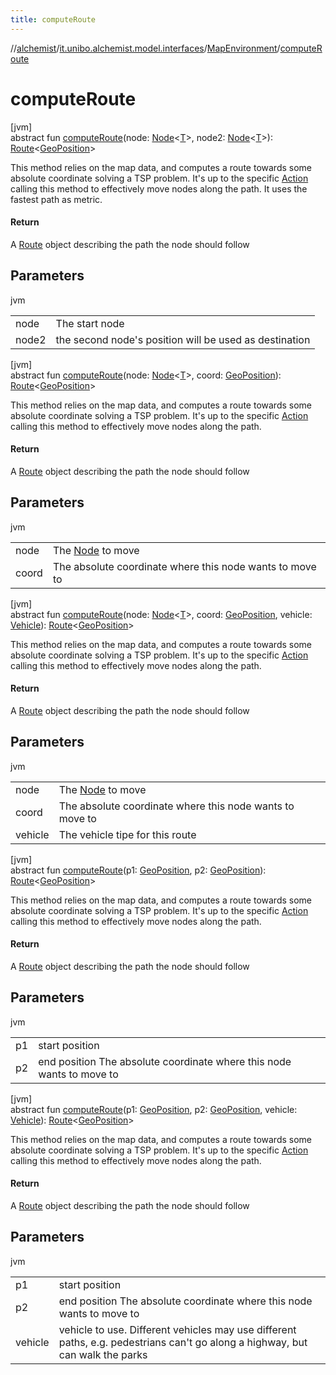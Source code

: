 ```yaml
---
title: computeRoute
---
```

//[alchemist](../../../index.html)/[it.unibo.alchemist.model.interfaces](../index.html)/[MapEnvironment](index.html)/[computeRoute](compute-route.html)



# computeRoute



[jvm]\
abstract fun [computeRoute](compute-route.html)(node: [Node](../-node/index.html)<[T](../../it.unibo.alchemist.model.implementations.movestrategies.speed/-straight-line-trace-dependant-speed/index.html)>, node2: [Node](../-node/index.html)<[T](../../it.unibo.alchemist.model.implementations.movestrategies.speed/-straight-line-trace-dependant-speed/index.html)>): [Route](../-route/index.html)<[GeoPosition](../-geo-position/index.html)>



This method relies on the map data, and computes a route towards some absolute coordinate solving a TSP problem. It's up to the specific [Action](../-action/index.html) calling this method to effectively move nodes along the path. It uses the fastest path as metric.



#### Return



A [Route](../-route/index.html) object describing the path the node should follow



## Parameters


jvm

| | |
|---|---|
| node | The start node |
| node2 | the second node's position will be used as destination |





[jvm]\
abstract fun [computeRoute](compute-route.html)(node: [Node](../-node/index.html)<[T](../../it.unibo.alchemist.model.implementations.movestrategies.speed/-straight-line-trace-dependant-speed/index.html)>, coord: [GeoPosition](../-geo-position/index.html)): [Route](../-route/index.html)<[GeoPosition](../-geo-position/index.html)>



This method relies on the map data, and computes a route towards some absolute coordinate solving a TSP problem. It's up to the specific [Action](../-action/index.html) calling this method to effectively move nodes along the path.



#### Return



A [Route](../-route/index.html) object describing the path the node should follow



## Parameters


jvm

| | |
|---|---|
| node | The [Node](../-node/index.html) to move |
| coord | The absolute coordinate where this node wants to move to |





[jvm]\
abstract fun [computeRoute](compute-route.html)(node: [Node](../-node/index.html)<[T](../../it.unibo.alchemist.model.implementations.movestrategies.speed/-straight-line-trace-dependant-speed/index.html)>, coord: [GeoPosition](../-geo-position/index.html), vehicle: [Vehicle](../-vehicle/index.html)): [Route](../-route/index.html)<[GeoPosition](../-geo-position/index.html)>



This method relies on the map data, and computes a route towards some absolute coordinate solving a TSP problem. It's up to the specific [Action](../-action/index.html) calling this method to effectively move nodes along the path.



#### Return



A [Route](../-route/index.html) object describing the path the node should follow



## Parameters


jvm

| | |
|---|---|
| node | The [Node](../-node/index.html) to move |
| coord | The absolute coordinate where this node wants to move to |
| vehicle | The vehicle tipe for this route |





[jvm]\
abstract fun [computeRoute](compute-route.html)(p1: [GeoPosition](../-geo-position/index.html), p2: [GeoPosition](../-geo-position/index.html)): [Route](../-route/index.html)<[GeoPosition](../-geo-position/index.html)>



This method relies on the map data, and computes a route towards some absolute coordinate solving a TSP problem. It's up to the specific [Action](../-action/index.html) calling this method to effectively move nodes along the path.



#### Return



A [Route](../-route/index.html) object describing the path the node should follow



## Parameters


jvm

| | |
|---|---|
| p1 | start position |
| p2 | end position The absolute coordinate where this node wants to move to |





[jvm]\
abstract fun [computeRoute](compute-route.html)(p1: [GeoPosition](../-geo-position/index.html), p2: [GeoPosition](../-geo-position/index.html), vehicle: [Vehicle](../-vehicle/index.html)): [Route](../-route/index.html)<[GeoPosition](../-geo-position/index.html)>



This method relies on the map data, and computes a route towards some absolute coordinate solving a TSP problem. It's up to the specific [Action](../-action/index.html) calling this method to effectively move nodes along the path.



#### Return



A [Route](../-route/index.html) object describing the path the node should follow



## Parameters


jvm

| | |
|---|---|
| p1 | start position |
| p2 | end position The absolute coordinate where this node wants to move to |
| vehicle | vehicle to use. Different vehicles may use different paths, e.g. pedestrians can't go along a highway, but can walk the parks |




